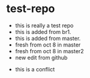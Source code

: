 test-repo
=========

- this is really a test repo
- this is added from br1.
- this is added from master.
- fresh from oct 8 in master
- fresh from oct 8 in master2
- new edit from github
* this is a conflict

